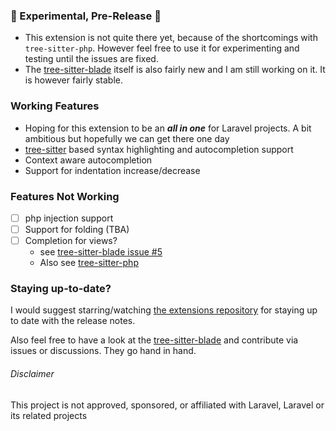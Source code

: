 ### 🚧 Experimental, Pre-Release 🚧

-   This extension is not quite there yet, because of the shortcomings
    with `tree-sitter-php`. However feel free to use it for
    experimenting and testing until the issues are fixed.
-   The
    [tree-sitter-blade](https://github.com/EmranMR/tree-sitter-blade)
    itself is also fairly new and I am still working on it. It is
    however fairly stable.

### Working Features

-   Hoping for this extension to be an **_all in one_** for Laravel
    projects. A bit ambitious but hopefully we can get there one day
-   [tree-sitter](https://github.com/EmranMR/tree-sitter-blade) based
    syntax highlighting and autocompletion support
-   Context aware autocompletion
-   Support for indentation increase/decrease

### Features Not Working

-   [ ] php injection support
-   [ ] Support for folding (TBA)
-   [ ] Completion for views?
    -   see
        [tree-sitter-blade issue #5](https://github.com/EmranMR/tree-sitter-blade/issues/5)
    -   Also see
        [tree-sitter-php](https://github.com/tree-sitter/tree-sitter-php/pull/180)

### Staying up-to-date?

I would suggest starring/watching
[the extensions repository](https://github.com/EmranMR/Laravel-Nova-Extension)
for staying up to date with the release notes.

Also feel free to have a look at the
[tree-sitter-blade](https://github.com/EmranMR/tree-sitter-blade) and
contribute via issues or discussions. They go hand in hand.

###### Disclaimer

This project is not approved, sponsored, or affiliated with Laravel,
Laravel or its related projects
